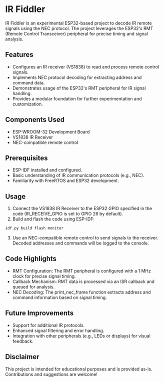 # IR Fiddler
IR Fiddler is an experimental ESP32-based project to decode IR remote signals using the NEC protocol. The project leverages the ESP32's RMT (Remote Control Transceiver) peripheral for precise timing and signal analysis.

## Features
- Configures an IR receiver (VS1838) to read and process remote control signals.
- Implements NEC protocol decoding for extracting address and command data.
- Demonstrates usage of the ESP32's RMT peripheral for IR signal handling.
- Provides a modular foundation for further experimentation and customization.
  
## Components Used
- ESP-WROOM-32 Development Board
- VS1838 IR Receiver
- NEC-compatible remote control
  
## Prerequisites
- ESP-IDF installed and configured.
- Basic understanding of IR communication protocols (e.g., NEC).
- Familiarity with FreeRTOS and ESP32 development.
  
## Usage
1. Connect the VS1838 IR Receiver to the ESP32 GPIO specified in the code (IR_RECEIVE_GPIO is set to GPIO 26 by default).
2. Build and flash the code using ESP-IDF:
```bash
idf.py build flash monitor
```
3. Use an NEC-compatible remote control to send signals to the receiver. Decoded addresses and commands will be logged to the console.
   
## Code Highlights
- RMT Configuration: The RMT peripheral is configured with a 1 MHz clock for precise signal timing.
- Callback Mechanism: RMT data is processed via an ISR callback and queued for analysis.
- NEC Decoding: The print_nec_frame function extracts address and command information based on signal timing.
  
## Future Improvements
- Support for additional IR protocols.
- Enhanced signal filtering and error handling.
- Integration with other peripherals (e.g., LEDs or displays) for visual feedback.
  
## Disclaimer
This project is intended for educational purposes and is provided as-is. Contributions and suggestions are welcome!
